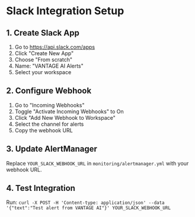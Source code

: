 # Slack Integration Setup

## 1. Create Slack App
1. Go to https://api.slack.com/apps
2. Click "Create New App"
3. Choose "From scratch"
4. Name: "VANTAGE AI Alerts"
5. Select your workspace

## 2. Configure Webhook
1. Go to "Incoming Webhooks"
2. Toggle "Activate Incoming Webhooks" to On
3. Click "Add New Webhook to Workspace"
4. Select the channel for alerts
5. Copy the webhook URL

## 3. Update AlertManager
Replace `YOUR_SLACK_WEBHOOK_URL` in `monitoring/alertmanager.yml` with your webhook URL.

## 4. Test Integration
Run: `curl -X POST -H 'Content-type: application/json' --data '{"text":"Test alert from VANTAGE AI"}' YOUR_SLACK_WEBHOOK_URL`
